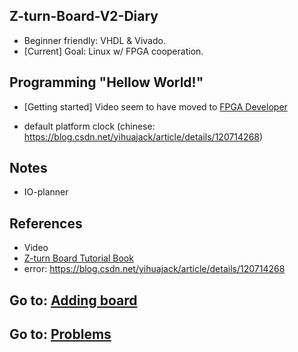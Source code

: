 ## Z-turn-Board-V2-Diary

* Beginner friendly: VHDL & Vivado.
* [Current] Goal: Linux w/ FPGA cooperation.

## Programming "Hellow World!"

* [Getting started] Video seem to have moved to [FPGA Developer](https://www.youtube.com/watch?v=fVrcUiYxe7M)

* default platform clock (chinese: https://blog.csdn.net/yihuajack/article/details/120714268)

## Notes

* IO-planner

## References

* Video
* [Z-turn Board Tutorial Book](https://www.myirtech.com/soft.asp?id=969)
* error: https://blog.csdn.net/yihuajack/article/details/120714268

## Go to: [Adding board](Adding_board.md)
## Go to: [Problems](Problems.md)